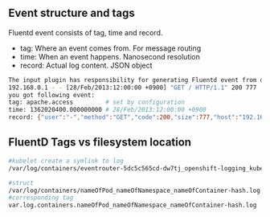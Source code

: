 ## Event structure and tags
Fluentd event consists of tag, time and record.
+ tag: Where an event comes from. For message routing
+ time: When an event happens. Nanosecond resolution
+ record: Actual log content. JSON object

```sh
The input plugin has responsibility for generating Fluentd event from data sources. For example, in_tail generates events from text lines. If you have following line in apache logs:
192.168.0.1 - - [28/Feb/2013:12:00:00 +0900] "GET / HTTP/1.1" 200 777
you got following event:
tag: apache.access         # set by configuration
time: 1362020400.000000000 # 28/Feb/2013:12:00:00 +0900
record: {"user":"-","method":"GET","code":200,"size":777,"host":"192.168.0.1","path":"/"}
```

## FluentD Tags vs filesystem location
```sh
#kubelet create a symlink to log
/var/log/containers/eventrouter-5dc5c565cd-dw7tj_openshift-logging_kube-eventrouter-ae666e925d23df257f2360c6bcadc1257a0913b2d98f377d9919085a71812bcf.log -> /var/log/pods/openshift-logging_eventrouter-5dc5c565cd-dw7tj_bf80aa43-5359-48fc-a4f1-9921569a4c43/kube-eventrouter/0.log
```
```sh
#struct
/var/log/containers/nameOfPod_nameOfNamespace_nameOfContainer-hash.log  
#corresponding tag
var.log.containers.nameOfPod_nameOfNamespace_nameOfContainer-hash.log

```
